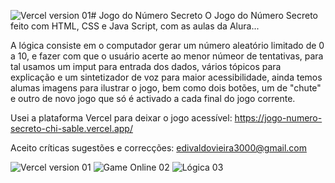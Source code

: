 ![Vercel version 01](https://github.com/user-attachments/assets/e9421ea0-1962-4525-87f7-a20a86b71707)# Jogo do Número Secreto
O Jogo do Número Secreto feito com HTML, CSS e Java Script, com as aulas da Alura...

A lógica consiste em o computador gerar um número aleatório limitado de 0 a 10, e fazer com que o usuário acerte ao menor númeor de tentativas, para tal usamos um imput para entrada dos dados, vários tópicos para explicação e um sintetizador de voz para maior acessibilidade, ainda temos alumas imagens para ilustrar o jogo, bem como dois botões, um de "chute" e outro de novo jogo que só é activado a cada final do jogo corrente.

Usei a plataforma Vercel para deixar o jogo acessível:
https://jogo-numero-secreto-chi-sable.vercel.app/

Aceito críticas sugestões e correcções:
edivaldovieira3000@gmail.com 

![Vercel version 01](https://github.com/user-attachments/assets/181883f7-c2be-4d90-8b45-df5d40695674)
![Game Online 02](https://github.com/user-attachments/assets/241e6d50-cf54-4561-a5cc-ae8c3240951c)
![Lógica 03](https://github.com/user-attachments/assets/4ef840e4-e50b-413d-a8ef-181a4dc3571c)
